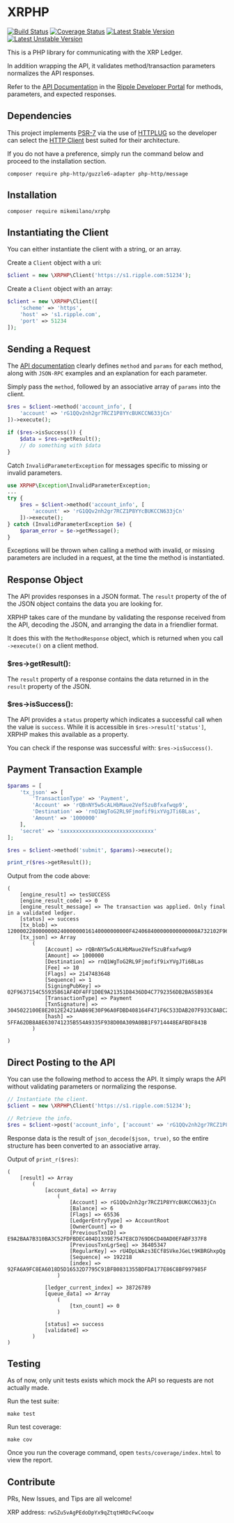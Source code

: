 # XRPHP

[![Build Status](https://travis-ci.com/mikemilano/xrphp.svg?branch=master)](https://travis-ci.com/mikemilano/xrphp)
[![Coverage Status](https://coveralls.io/repos/github/mikemilano/xrphp/badge.svg?branch=master)](https://coveralls.io/github/mikemilano/xrphp?branch=master)
[![Latest Stable Version](https://poser.pugx.org/matthiasnoback/badges/v/stable.png)](https://packagist.org/packages/matthiasnoback/badges)
[![Latest Unstable Version](https://poser.pugx.org/matthiasnoback/badges/v/unstable.png)](https://packagist.org/packages/matthiasnoback/badges)

This is a PHP library for communicating with the XRP Ledger.

In addition wrapping the API, it validates method/transaction parameters normalizes the API responses.

Refer to the [API Documentation](https://developers.ripple.com/rippled-api.html)
in the [Ripple Developer Portal](https://developers.ripple.com/) for methods, parameters, and expected responses.

## Dependencies

This project implements [PSR-7](https://www.php-fig.org/psr/psr-7/) via the use of
[HTTPLUG](http://docs.php-http.org/en/latest/index.html) so the developer can select the
[HTTP Client](http://docs.php-http.org/en/latest/clients.html) best suited for their
architecture.

If you do not have a preference, simply run the command below and proceed to the
installation section.

```
composer require php-http/guzzle6-adapter php-http/message
```

## Installation

```
composer require mikemilano/xrphp
```

## Instantiating the Client

You can either instantiate the client with a string, or an array.

Create a `Client` object with a uri:
```php
$client = new \XRPHP\Client('https://s1.ripple.com:51234');
```

Create a `Client` object with an array:
```php
$client = new \XRPHP\Client([
    'scheme' => 'https',
    'host' => 's1.ripple.com',
    'port' => 51234
]);
```

## Sending a Request

The [API documentation](https://developers.ripple.com/rippled-api.html)
clearly defines `method` and `params` for each method, along with `JSON-RPC` examples 
and an explanation for each parameter.

Simply pass the `method`, followed by an associative array of 
`params` into the client.

```php
$res = $client->method('account_info', [
    'account' => 'rG1QQv2nh2gr7RCZ1P8YYcBUKCCN633jCn'
])->execute();

if ($res->isSuccess()) {
    $data = $res->getResult();
    // do something with $data
}
```

Catch `InvalidParameterException` for messages specific to missing or invalid parameters.
```php
use XRPHP\Exception\InvalidParameterException;
...
try {
    $res = $client->method('account_info', [
        'account' => 'rG1QQv2nh2gr7RCZ1P8YYcBUKCCN633jCn'
    ])->execute();
} catch (InvalidParameterException $e) {
    $param_error = $e->getMessage();
}
```

Exceptions will be thrown when calling a method with invalid, or missing
parameters are included in a request, at the time the method
is instantiated.

## Response Object

The API provides responses in a JSON format. The `result` property
of the of the JSON object contains the data you are looking for.

XRPHP takes care of the mundane by validating the response received
 from the API, decoding the JSON, and arranging the data in a friendlier
 format.
 
It does this with the `MethodResponse` object, which is returned
when you call `->execute()` on a client method.

### $res->getResult(): 

The `result` property of a response contains the data returned
in in the `result` property of the JSON.

### $res->isSuccess():

The API provides a `status` property which indicates a successful
call when the value is `success`. While it is accessible in
`$res->result['status']`, XRPHP makes this available as a property.

You can check if the response was successful with: `$res->isSuccess()`.

## Payment Transaction Example

```php
$params = [
    'tx_json' => [
        'TransactionType' => 'Payment',
        'Account' => 'rQBnNY5w5cALHbMaue2VefSzuBfxafwqp9',
        'Destination' => 'rnQ1WgToG2RL9Fjmofif9ixYVgJTi6BLas',
        'Amount' => '1000000'
    ],
    'secret' => 'sxxxxxxxxxxxxxxxxxxxxxxxxxxxxx'
];

$res = $client->method('submit', $params)->execute();

print_r($res->getResult());
```

Output from the code above:
```
(
    [engine_result] => tesSUCCESS
    [engine_result_code] => 0
    [engine_result_message] => The transaction was applied. Only final in a validated ledger.
    [status] => success
    [tx_blob] => 120000228000000024000000016140000000000F424068400000000000000A732102F9637154C55935861AF4DF4FF1D0E9A21351D8436DD4C7792356DB2BA55B93E474473045022100E8E2012E2421AAB69E30F96A0FDBD408164F471F6C533DAB207F933C8ABC2716022072496D12ACB698E8C977E23F85923FB2F68667E067C0B650D63B04E4902DBA4E8114FE32962E71441A81FB4FD80EE33E288A84FF5AB0831430643C3E4CCE37DD18F8AE238B7756A8CEC83FC5
    [tx_json] => Array
        (
            [Account] => rQBnNY5w5cALHbMaue2VefSzuBfxafwqp9
            [Amount] => 1000000
            [Destination] => rnQ1WgToG2RL9Fjmofif9ixYVgJTi6BLas
            [Fee] => 10
            [Flags] => 2147483648
            [Sequence] => 1
            [SigningPubKey] => 02F9637154C55935861AF4DF4FF1D0E9A21351D8436DD4C7792356DB2BA55B93E4
            [TransactionType] => Payment
            [TxnSignature] => 3045022100E8E2012E2421AAB69E30F96A0FDBD408164F471F6C533DAB207F933C8ABC2716022072496D12ACB698E8C977E23F85923FB2F68667E067C0B650D63B04E4902DBA4E
            [hash] => 5FFA62DB8A8E630741235B554A9335F938D00A309A0BB1F9714448EAFBDF843B
        )

)
```


## Direct Posting to the API

You can use the following method to access the API. It simply wraps the API without validating
parameters or normalizing the response.

```php
// Instantiate the client.
$client = new \XRPHP\Client('https://s1.ripple.com:51234');

// Retrieve the info.
$res = $client->post('account_info', ['account' => 'rG1QQv2nh2gr7RCZ1P8YYcBUKCCN633jCn']);
```

Response data is the result of `json_decode($json, true)`, so the entire structure
has been converted to an associative array.

Output of `print_r($res)`:
```
(
    [result] => Array
        (
            [account_data] => Array
                (
                    [Account] => rG1QQv2nh2gr7RCZ1P8YYcBUKCCN633jCn
                    [Balance] => 6
                    [Flags] => 65536
                    [LedgerEntryType] => AccountRoot
                    [OwnerCount] => 0
                    [PreviousTxnID] => E9A2BAA7B310BA3C52FDFBDEC404D1339E7547E8CD769D6CD40AD0EFABF337F8
                    [PreviousTxnLgrSeq] => 36405347
                    [RegularKey] => rU4DpLWAzs3ECf8SVkeJGeLt9KBRGhxpQg
                    [Sequence] => 192218
                    [index] => 92FA6A9FC8EA6018D5D16532D7795C91BFB0831355BDFDA177E86C8BF997985F
                )

            [ledger_current_index] => 38726789
            [queue_data] => Array
                (
                    [txn_count] => 0
                )

            [status] => success
            [validated] => 
        )
)
```

## Testing

As of now, only unit tests exists which mock the API so requests are not actually made.

Run the test suite:

```
make test
```

Run test coverage:

```
make cov
```

Once you run the coverage command, open `tests/coverage/index.html` to view the report.

## Contribute

PRs, New Issues, and Tips are all welcome!

XRP address: `rwSZu5vAgPEdoDpYx9qZtqtHRDcFwCooqw`
